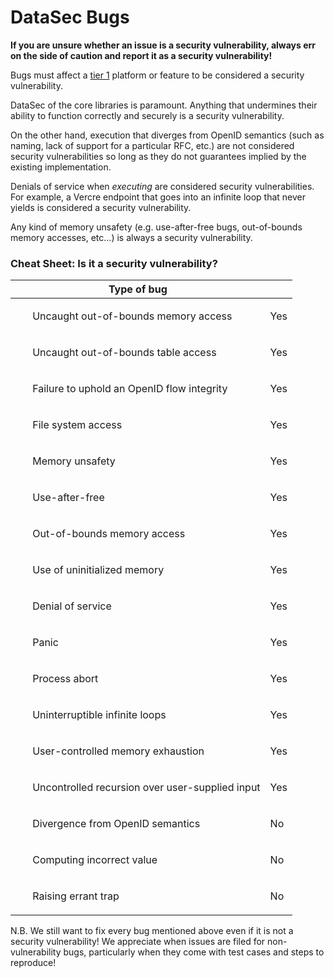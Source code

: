 # DataSec Bugs

**If you are unsure whether an issue is a security vulnerability, always err on the side
of caution and report it as a security vulnerability!**

Bugs must affect a [tier 1](../stability/support-tiers.md) platform or feature to be
considered a security vulnerability.

DataSec of the core libraries is paramount. Anything that undermines their ability to
function correctly and securely is a security vulnerability.

On the other hand, execution that diverges from OpenID semantics (such as
naming, lack of support for a particular RFC, etc.) are not considered security 
vulnerabilities so long as they do not guarantees implied by the existing 
implementation. 

Denials of service when *executing* are considered security vulnerabilities. For
example, a Vercre endpoint that goes into an infinite loop that never yields is
considered a security vulnerability.

Any kind of memory unsafety (e.g. use-after-free bugs, out-of-bounds memory accesses,
etc...) is always a security vulnerability.

### Cheat Sheet: Is it a security vulnerability?

| Type of bug                                         |     |
| --------------------------------------------------- | --- |
| <ul>Uncaught out-of-bounds memory access            | Yes |
| <ul>Uncaught out-of-bounds table access             | Yes |
| <ul>Failure to uphold an OpenID flow integrity      | Yes |
| <ul>File system access                              | Yes |
| <ul>Memory unsafety                                 | Yes |
| <ul>Use-after-free                                  | Yes |
| <ul>Out-of-bounds memory access                     | Yes |
| <ul>Use of uninitialized memory                     | Yes |
| <ul>Denial of service                               | Yes |
| <ul>Panic                                           | Yes |
| <ul>Process abort                                   | Yes |
| <ul>Uninterruptible infinite loops                  | Yes |
| <ul>User-controlled memory exhaustion               | Yes |
| <ul>Uncontrolled recursion over user-supplied input | Yes |
| <ul>Divergence from OpenID semantics                | No  |
| <ul>Computing incorrect value                       | No  |
| <ul>Raising errant trap                             | No  |

N.B. We still want to fix every bug mentioned above even if it is not a security 
vulnerability! We appreciate when issues are filed for non-vulnerability bugs,
particularly when they come with test cases and steps to reproduce!
